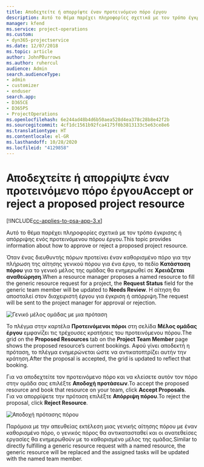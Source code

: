 ```yaml
---
title: Αποδεχτείτε ή απορρίψτε έναν προτεινόμενο πόρο έργου
description: Αυτό το θέμα παρέχει πληροφορίες σχετικά με τον τρόπο έγκρισης ή απόρριψης ενός προτεινόμενου πόρου έργου.
manager: kfend
ms.service: project-operations
ms.custom:
- dyn365-projectservice
ms.date: 12/07/2018
ms.topic: article
author: JohnPBurrows
ms.author: ruhercul
audience: Admin
search.audienceType:
- admin
- customizer
- enduser
search.app:
- D365CE
- D365PS
- ProjectOperations
ms.openlocfilehash: 6e244ad48b4d6b50aea528d4ea378c28b8e42f2b
ms.sourcegitcommit: 4cf1dc1561b92fca4175f0b3813133c5e63ce8e6
ms.translationtype: HT
ms.contentlocale: el-GR
ms.lasthandoff: 10/28/2020
ms.locfileid: "4129858"
---
```

# <a name="accept-or-reject-a-proposed-project-resource"></a><span data-ttu-id="a492f-103">Αποδεχτείτε ή απορρίψτε έναν προτεινόμενο πόρο έργου</span><span class="sxs-lookup"><span data-stu-id="a492f-103">Accept or reject a proposed project resource</span></span>

[!INCLUDE[cc-applies-to-psa-app-3.x](../includes/cc-applies-to-psa-app-3x.md)]

<span data-ttu-id="a492f-104">Αυτό το θέμα παρέχει πληροφορίες σχετικά με τον τρόπο έγκρισης ή απόρριψης ενός προτεινόμενου πόρου έργου.</span><span class="sxs-lookup"><span data-stu-id="a492f-104">This topic provides information about how to approve or reject a proposed project resource.</span></span>

<span data-ttu-id="a492f-105">Όταν ένας διευθυντής πόρων προτείνει έναν καθορισμένο πόρο για την πλήρωση της αίτησης γενικού πόρου για ένα έργο, το πεδίο **Κατάσταση πόρου** για το γενικό μέλος της ομάδας θα ενημερωθεί σε **Χρειάζεται αναθεώρηση**.</span><span class="sxs-lookup"><span data-stu-id="a492f-105">When a resource manager proposes a named resource to fill the generic resource request for a project, the **Request Status** field for the generic team member will be updated to **Needs Review**.</span></span> <span data-ttu-id="a492f-106">Η αίτηση θα αποσταλεί στον διαχειριστή έργου για έγκριση ή απόρριψη.</span><span class="sxs-lookup"><span data-stu-id="a492f-106">The request will be sent to the project manager for approval or rejection.</span></span>

![Γενικό μέλος ομάδας με μια πρόταση](media/RM-how-to-19.png)

<span data-ttu-id="a492f-108">Το πλέγμα στην καρτέλα **Προτεινόμενοι πόροι** στη σελίδα **Μέλος ομάδας έργου** εμφανίζει τις τρέχουσες κρατήσεις του προτεινόμενου πόρου.</span><span class="sxs-lookup"><span data-stu-id="a492f-108">The grid on the **Proposed Resources** tab on the **Project Team Member** page shows the proposed resource’s current bookings.</span></span> <span data-ttu-id="a492f-109">Αφού γίνει αποδεκτή η πρόταση, το πλέγμα ενημερώνεται ώστε να αντικατοπτρίζει αυτήν την κράτηση.</span><span class="sxs-lookup"><span data-stu-id="a492f-109">After the proposal is accepted, the grid is updated to reflect that booking.</span></span> 

<span data-ttu-id="a492f-110">Για να αποδεχτείτε τον προτεινόμενο πόρο και να κλείσετε αυτόν τον πόρο στην ομάδα σας επιλέξτε **Αποδοχή προτάσεων**.</span><span class="sxs-lookup"><span data-stu-id="a492f-110">To accept the proposed resource and book that resource on your team, click **Accept Proposals**.</span></span>  
<span data-ttu-id="a492f-111">Για να απορρίψετε την πρόταση επιλέξτε **Απόρριψη πόρου**.</span><span class="sxs-lookup"><span data-stu-id="a492f-111">To reject the proposal, click **Reject Resource**.</span></span>

![Αποδοχή πρότασης πόρου](media/RM-how-to-20.png) 

<span data-ttu-id="a492f-113">Παρόμοια με την απευθείας εκτέλεση μιας γενικής αίτησης πόρου με έναν καθορισμένο πόρο, ο γενικός πόρος θα αντικατασταθεί και οι ανατεθείσες εργασίες θα ενημερωθούν με το καθορισμένο μέλος της ομάδας.</span><span class="sxs-lookup"><span data-stu-id="a492f-113">Similar to directly fulfilling a generic resource request with a named resource, the generic resource will be replaced and the assigned tasks will be updated with the named team member.</span></span>
